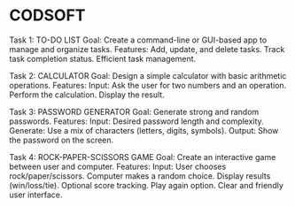 # CODSOFT

Task 1: TO-DO LIST
Goal: Create a command-line or GUI-based app to manage and organize tasks.
Features:
Add, update, and delete tasks.
Track task completion status.
Efficient task management.


Task 2: CALCULATOR
Goal: Design a simple calculator with basic arithmetic operations.
Features:
Input: Ask the user for two numbers and an operation.
Perform the calculation.
Display the result.


Task 3: PASSWORD GENERATOR
Goal: Generate strong and random passwords.
Features:
Input: Desired password length and complexity.
Generate: Use a mix of characters (letters, digits, symbols).
Output: Show the password on the screen.


Task 4: ROCK-PAPER-SCISSORS GAME
Goal: Create an interactive game between user and computer.
Features:
Input: User chooses rock/paper/scissors.
Computer makes a random choice.
Display results (win/loss/tie).
Optional score tracking.
Play again option.
Clear and friendly user interface.
